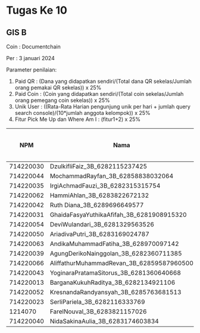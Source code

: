 # Tugas Ke 10

## GIS   B
Coin : Documentchain

Per : 3 januari 2024

Parameter penilaian:
1. Paid QR : (Dana yang didapatkan sendiri/(Total dana QR sekelas/Jumlah orang pemakai QR sekelas))  x  25%
2. Paid Coin : (Coin yang didapatkan sendiri/(Total coin sekelas/Jumlah orang pemegang coin sekelas))  x  25%
3. Unik User : ((Rata-Rata Harian pengunjung unik per hari + jumlah query search console)/(10*jumlah anggota kelompok)) x 25%
4. Fitur Pick Me Up dan Where Am I : (fitur1+2) x 25%


| NPM | Nama | Paid QR | Paid Coin | Unik User / Hari | CSS Mobile Friendly | Fitur Where Am I | Fitur Pick Me Up | 
|----------|----------|----------|----------|----------|----------|----------|----------|
| 714220030 | DzulkifliFaiz_3B_6282115237425   | 0 | 24 | - | - | - | 0 |
| 714220044 | MochammadRayfan_3B_62858838032064  | 0 | 10 | - | - | - | 0 |
| 714220035 | IrgiAchmadFauzi_3B_6282315315754   | 0 | 12 | - | - | - | 0 |
| 714220062 | HammiAhlan_3B_6283822672132  | 15.000 | 0 | - | - | - | 0 |
| 714220042 | Ruth Diana_3B_6289696649577  | 15.042 | - | - | - | - | 0 |
| 714220031 | GhaidaFasyaYuthikaAfifah_3B_6281908915320  | 15.031 | - | - | - | - | 0 |
| 714220054 | DeviWulandari_3B_6281329563526  | 15.054 | - | - | - | - | 0 |
| 714220050 | AriadivaPutri_3B_6283169024787  | 15.050 | - | - | - | - | 0 |
| 714220063 | AndikaMuhammadFatiha_3B_628970097142  | 15.063 | 112 | - | - | - | 0 |
| 714220039 | AgungDerikoNainggolan_3B_6282360711385  | 15.039 | - | - | - | - | 0 |
| 714220066 | AliffathurMuhammadRevan_3B_62859587960500  | 15.066 | - | - | - | - | 0 |
| 714220043 | YoginaraPratamaSitorus_3B_6281360640668  | 15.043 | - | - | - | - | 0 |
| 714220013 | BarganaKukuhRaditya_3B_6282134921106  | 15.013 | - | - | - | - | 0 |
| 714220052 | KresnandaRandyansyah_3B_6285763681513  | 20.052 | - | - | - | - | 0 |
| 714220023 | SerliPariela_3B_6282116333769  | 15.000 | - | - | - | - | 0 |
| 1214070 | FarelNouval_3B_6283821157026  | 15.000 | - | - | - | - | 0 |
| 714220040 | NidaSakinaAulia_3B_6283174603834 | 15.040 | - | - | - | - | 0 |
